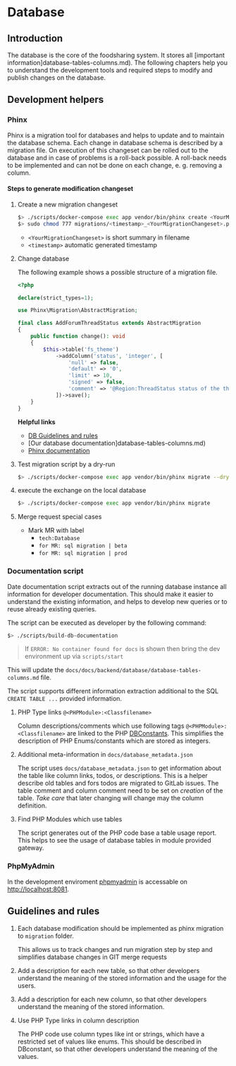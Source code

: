 # Database

## Introduction

The database is the core of the foodsharing system. It stores all [important information]database-tables-columns.md).
The following chapters help you to understand the development tools and required steps to modify and publish changes on the database.

## Development helpers

### Phinx

Phinx is a migration tool for databases and helps to update and to maintain the database schema.
Each change in database schema is described by a migration file. On execution of this changeset can be rolled out to the database and in case of problems is a roll-back possible. A roll-back needs to be implemented and can not be done on each change, e. g. removing a column.

#### Steps to generate modification changeset

1. Create a new migration changeset

    ```bash
    $> ./scripts/docker-compose exec app vendor/bin/phinx create <YourMigrationChangeset>
    $> sudo chmod 777 migrations/<timestamp>_<YourMigrationChangeset>.php
    ```

    - `<YourMigrationChangeset>` is short summary in filename
    - `<timestamp>` automatic generated timestamp

2. Change database

    The following example shows a possible structure of a migration file.

    ```php
    <?php

    declare(strict_types=1);

    use Phinx\Migration\AbstractMigration;

    final class AddForumThreadStatus extends AbstractMigration
    {
        public function change(): void
        {
            $this->table('fs_theme')
                ->addColumn('status', 'integer', [
                    'null' => false,
                    'default' => '0',
                    'limit' => 10,
                    'signed' => false,
                    'comment' => '@Region:ThreadStatus status of the thread (open or closed)',
                ])->save();
        }
    }
    ```

    **Helpful links**

    - [DB Guidelines and rules](#guidelines-and-rules)
    - [Our database documentation]database-tables-columns.md)
    - [Phinx documentation](https://book.cakephp.org/phinx/0/en/migrations.html)

3. Test migration script by a dry-run

    ```bash
    $> ./scripts/docker-compose exec app vendor/bin/phinx migrate --dry-run
    ```

4. execute the exchange on the local database

    ```bash
    $> ./scripts/docker-compose exec app vendor/bin/phinx migrate
    ```

5. Merge request special cases
   - Mark MR with label
        - `tech:Database`
        - `for MR: sql migration | beta`
        - `for MR: sql migration | prod`

### Documentation script

Date documentation script extracts out of the running database instance all information for developer documentation. This should make it easier to understand the existing information, and helps to develop new queries or to reuse already existing queries.

The script can be executed as developer by the following command:

```bash
$> ./scripts/build-db-documentation
```

> If `ERROR: No container found for docs` is shown then bring the dev environment up via `scripts/start`

This will update the `docs/docs/backend/database/database-tables-columns.md` file.

The script supports different information extraction additional to the SQL `CREATE TABLE ...` provided information.

1. PHP Type links `@<PHPModule>:<Classfilename>`

   Column descriptions/comments which use following tags `@<PHPModule>:<Classfilename>` are linked to the PHP [DBConstants](https://gitlab.com/foodsharing-dev/foodsharing/-/tree/master/src/Modules/Core/DBConstants).
   This simplifies the description of PHP Enums/constants which are stored as integers.

2. Additional meta-information in `docs/database_metadata.json`

   The script uses `docs/database_metadata.json` to get information about the table like column links, todos, or descriptions.
   This is a helper describe old tables and fors todos are migrated to GitLab issues.
   The table comment and column comment need to be set on *creation* of the table. *Take care* that later changing will change may the column definition.

3. Find PHP Modules which use tables

   The script generates out of the PHP code base a table usage report. This helps to see the usage of database tables in module provided gateway.

### PhpMyAdmin

In the development enviroment [phpmyadmin](http://localhost:8081) is accessable on [http://localhost:8081](http://localhost:8081).

## Guidelines and rules

1. Each database modification should be implemented as phinx migration to `migration` folder.

   This allows us to track changes and run migration step by step and simplifies database changes in GIT merge requests

2. Add a description for each new table, so that other developers understand the meaning of the stored information and the usage for the users.

3. Add a description for each new column, so that other developers understand the meaning of the stored information.

4. Use PHP Type links in column description

   The PHP code use column types like int or strings, which have a restricted set of values like enums. This should be described in DBconstant, so that other developers understand the meaning of the values.
